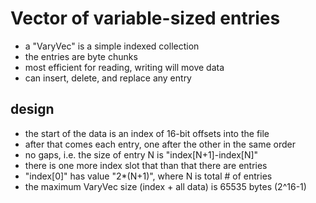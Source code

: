 # Vector of variable-sized entries

* a "VaryVec" is a simple indexed collection
* the entries are byte chunks
* most efficient for reading, writing will move data
* can insert, delete, and replace any entry

## design
* the start of the data is an index of 16-bit offsets into the file
* after that comes each entry, one after the other in the same order
* no gaps, i.e. the size of entry N is "index[N+1]-index[N]"
* there is one more index slot that than that there are entries
* "index[0]" has value "2*(N+1)", where N is total # of entries
* the maximum VaryVec size (index + all data) is 65535 bytes (2^16-1)